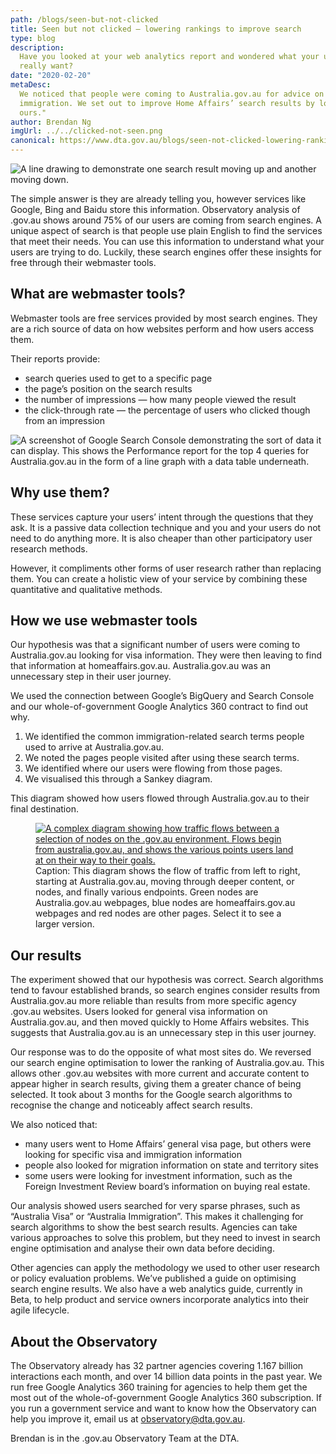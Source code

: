 ```yaml
---
path: /blogs/seen-but-not-clicked
title: Seen but not clicked – lowering rankings to improve search
type: blog
description:
  Have you looked at your web analytics report and wondered what your users
  really want?
date: "2020-02-20"
metaDesc:
  We noticed that people were coming to Australia.gov.au for advice on
  immigration. We set out to improve Home Affairs’ search results by lowering
  ours."
author: Brendan Ng
imgUrl: ../../clicked-not-seen.png
canonical: https://www.dta.gov.au/blogs/seen-not-clicked-lowering-rankings-improve-search
---
```


<img class="au-responsive-media img-shadow" src="../../clicked-not-seen.png" alt="A line drawing to demonstrate one search result moving up and another moving down."></img>

The simple answer is they are already telling you, however services like Google,
Bing and Baidu store this information. Observatory analysis of .gov.au shows
around 75% of our users are coming from search engines. A unique aspect of
search is that people use plain English to find the services that meet their
needs. You can use this information to understand what your users are trying to
do. Luckily, these search engines offer these insights for free through their
webmaster tools.

## What are webmaster tools?

Webmaster tools are free services provided by most search engines. They are a
rich source of data on how websites perform and how users access them.

Their reports provide:

- search queries used to get to a specific page
- the page’s position on the search results
- the number of impressions — how many people viewed the result
- the click-through rate — the percentage of users who clicked though from an
  impression

<img class="au-responsive-media img-shadow" src="../../seen-but-not-clicked-1.png" alt="A screenshot of Google Search Console demonstrating the sort of data it can display. This shows the Performance report for the top 4 queries for Australia.gov.au in the form of a line graph with a data table underneath."></img>

## Why use them?

These services capture your users’ intent through the questions that they ask.
It is a passive data collection technique and you and your users do not need to
do anything more. It is also cheaper than other participatory user research
methods.

However, it compliments other forms of user research rather than replacing them.
You can create a holistic view of your service by combining these quantitative
and qualitative methods.

## How we use webmaster tools

Our hypothesis was that a significant number of users were coming to
Australia.gov.au looking for visa information. They were then leaving to find
that information at homeaffairs.gov.au. Australia.gov.au was an unnecessary step
in their user journey.

We used the connection between Google’s BigQuery and Search Console and our
whole-of-government Google Analytics 360 contract to find out why.

1. We identified the common immigration-related search terms people used to
   arrive at Australia.gov.au.
2. We noted the pages people visited after using these search terms.
3. We identified where our users were flowing from those pages.
4. We visualised this through a Sankey diagram.

This diagram showed how users flowed through Australia.gov.au to their final
destination.

<figure class="max-42">
<a href="../../seen-but-not-clicked-2.png">
  <img class="au-responsive-media img-shadow" src="../../seen-but-not-clicked-2.png" alt="A complex diagram showing how traffic flows between a selection of nodes on the .gov.au environment. Flows begin from australia.gov.au, and shows the various points users land at on their way to their goals.">
  </a>
  <figcaption>Caption: This diagram shows the flow of traffic from left to right, starting at Australia.gov.au, moving through deeper content, or nodes, and finally various endpoints. Green nodes are Australia.gov.au webpages, blue nodes are homeaffairs.gov.au webpages and red nodes are other pages. Select it to see a larger version.</figcaption>
</figure>

## Our results

The experiment showed that our hypothesis was correct. Search algorithms tend to
favour established brands, so search engines consider results from
Australia.gov.au more reliable than results from more specific agency .gov.au
websites. Users looked for general visa information on Australia.gov.au, and
then moved quickly to Home Affairs websites. This suggests that Australia.gov.au
is an unnecessary step in this user journey.

Our response was to do the opposite of what most sites do. We reversed our
search engine optimisation to lower the ranking of Australia.gov.au. This allows
other .gov.au websites with more current and accurate content to appear higher
in search results, giving them a greater chance of being selected. It took about
3 months for the Google search algorithms to recognise the change and noticeably
affect search results.

We also noticed that:

<div class="max-42">
<ul>
<li>many users went to Home Affairs’ general visa page, but others were looking
  for specific visa and immigration information</li>
<li>people also looked for migration information on state and territory sites</li>
<li>some users were looking for investment information, such as the Foreign
  Investment Review board’s information on buying real estate.</li>
</ul>
</div>

Our analysis showed users searched for very sparse phrases, such as “Australia
Visa” or “Australia Immigration”. This makes it challenging for search
algorithms to show the best search results. Agencies can take various approaches
to solve this problem, but they need to invest in search engine optimisation and
analyse their own data before deciding.

Other agencies can apply the methodology we used to other user research or
policy evaluation problems. We’ve published a guide on optimising search engine
results. We also have a web analytics guide, currently in Beta, to help product
and service owners incorporate analytics into their agile lifecycle.

## About the Observatory

The Observatory already has 32 partner agencies covering 1.167 billion
interactions each month, and over 14 billion data points in the past year. We
run free Google Analytics 360 training for agencies to help them get the most
out of the whole-of-government Google Analytics 360 subscription. If you run a
government service and want to know how the Observatory can help you improve it,
email us at <a href="mailto:observatory@dta.gov.au">observatory@dta.gov.au</a>.

Brendan is in the .gov.au Observatory Team at the DTA.
